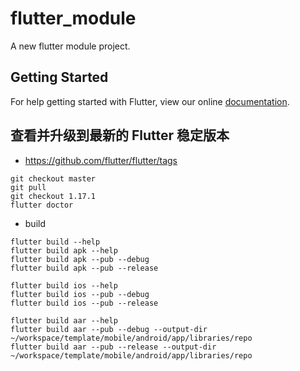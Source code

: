 # flutter_module

A new flutter module project.

## Getting Started

For help getting started with Flutter, view our online
[documentation](https://flutter.dev/).

## 查看并升级到最新的 Flutter 稳定版本
- https://github.com/flutter/flutter/tags
```
git checkout master
git pull
git checkout 1.17.1
flutter doctor
```

- build
```shell script
flutter build --help
flutter build apk --help
flutter build apk --pub --debug
flutter build apk --pub --release

flutter build ios --help
flutter build ios --pub --debug
flutter build ios --pub --release

flutter build aar --help
flutter build aar --pub --debug --output-dir ~/workspace/template/mobile/android/app/libraries/repo
flutter build aar --pub --release --output-dir ~/workspace/template/mobile/android/app/libraries/repo
```
